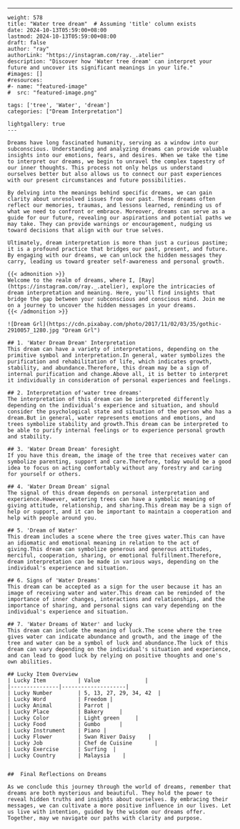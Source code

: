 ---
    weight: 578
    title: "Water tree dream"  # Assuming 'title' column exists
    date: 2024-10-13T05:59:00+08:00
    lastmod: 2024-10-13T05:59:00+08:00
    draft: false
    author: "ray"
    authorLink: "https://instagram.com/ray._.atelier"
    description: "Discover how 'Water tree dream' can interpret your future and uncover its significant meanings in your life."
    #images: []
    #resources:
    #- name: "featured-image"
    #  src: "featured-image.png"
    
    tags: ['tree', 'Water', 'dream']
    categories: ["Dream Interpretation"]
    
    lightgallery: true
    ---
    
    Dreams have long fascinated humanity, serving as a window into our subconscious. Understanding and analyzing dreams can provide valuable insights into our emotions, fears, and desires. When we take the time to interpret our dreams, we begin to unravel the complex tapestry of our inner thoughts. This process not only helps us understand ourselves better but also allows us to connect our past experiences with our present circumstances and future possibilities.
    
    By delving into the meanings behind specific dreams, we can gain clarity about unresolved issues from our past. These dreams often reflect our memories, traumas, and lessons learned, reminding us of what we need to confront or embrace. Moreover, dreams can serve as a guide for our future, revealing our aspirations and potential paths we may take. They can provide warnings or encouragement, nudging us toward decisions that align with our true selves.
    
    Ultimately, dream interpretation is more than just a curious pastime; it is a profound practice that bridges our past, present, and future. By engaging with our dreams, we can unlock the hidden messages they carry, leading us toward greater self-awareness and personal growth.
    
    {{< admonition >}}
    Welcome to the realm of dreams, where I, [Ray](https://instagram.com/ray._.atelier), explore the intricacies of dream interpretation and meaning. Here, you’ll find insights that bridge the gap between your subconscious and conscious mind. Join me on a journey to uncover the hidden messages in your dreams.
    {{< /admonition >}}
    
    ![Dream Grl](https://cdn.pixabay.com/photo/2017/11/02/03/35/gothic-2910057_1280.jpg "Dream Grl")
    
    ## 1. 'Water Dream Dream' Interpretation
    This dream can have a variety of interpretations, depending on the primitive symbol and interpretation.In general, water symbolizes the purification and rehabilitation of life, which indicates growth, stability, and abundance.Therefore, this dream may be a sign of internal purification and change.Above all, it is better to interpret it individually in consideration of personal experiences and feelings.
    
    ## 2. Interpretation of'water tree dreams'
    The interpretation of this dream can be interpreted differently depending on the individual's experience and situation, and should consider the psychological state and situation of the person who has a dream.But in general, water represents emotions and emotions, and trees symbolize stability and growth.This dream can be interpreted to be able to purify internal feelings or to experience personal growth and stability.
    
    ## 3. 'Water Dream Dream' foresight
    If you have this dream, the image of the tree that receives water can symbolize parenting, support and care.Therefore, today would be a good idea to focus on acting comfortably without any forestry and caring for yourself or others.
    
    ## 4. 'Water Dream Dream' signal
    The signal of this dream depends on personal interpretation and experience.However, watering trees can have a symbolic meaning of giving attitude, relationship, and sharing.This dream may be a sign of help or support, and it can be important to maintain a cooperation and help with people around you.
    
    ## 5. 'Dream of Water'
    This dream includes a scene where the tree gives water.This can have an idiomatic and emotional meaning in relation to the act of giving.This dream can symbolize generous and generous attitudes, merciful, cooperation, sharing, or emotional fulfillment.Therefore, dream interpretation can be made in various ways, depending on the individual's experience and situation.
    
    ## 6. Signs of 'Water Dreams'
    This dream can be accepted as a sign for the user because it has an image of receiving water and water.This dream can be reminded of the importance of inner changes, interactions and relationships, and the importance of sharing, and personal signs can vary depending on the individual's experience and situation.
    
    ## 7. 'Water Dreams of Water' and lucky
    This dream can include the meaning of luck.The scene where the tree gives water can indicate abundance and growth, and the image of the tree and water can be a symbol of luck and abundance.The luck of this dream can vary depending on the individual's situation and experience, and can lead to good luck by relying on positive thoughts and one's own abilities.
    
    ## Lucky Item Overview
    | Lucky Item          | Value              |
    |---------------|--------------------|
    | Lucky Number        | 5, 13, 27, 29, 34, 42  |
    | Lucky Word          | Freedom |
    | Lucky Animal        | Parrot |
    | Lucky Place         | Bakery     |
    | Lucky Color         | Light green     |
    | Lucky Food          | Gumbo      |
    | Lucky Instrument    | Piano |
    | Lucky Flower        | Swan River Daisy    |
    | Lucky Job           | Chef de Cuisine       |
    | Lucky Exercise      | Surfing  |
    | Lucky Country       | Malaysia    |
    
    
    ##  Final Reflections on Dreams
    
    As we conclude this journey through the world of dreams, remember that dreams are both mysterious and beautiful. They hold the power to reveal hidden truths and insights about ourselves. By embracing their messages, we can cultivate a more positive influence in our lives. Let us live with intention, guided by the wisdom our dreams offer. Together, may we navigate our paths with clarity and purpose.
    